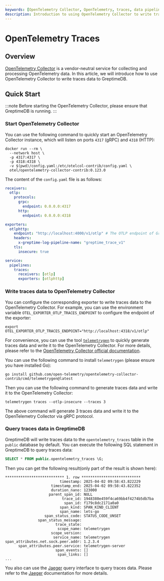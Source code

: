 ```yaml
---
keywords: [OpenTelemetry Collector, OpenTelemetry, traces, data pipeline]
description: Introduction to using OpenTelemetry Collector to write traces data to GreptimeDB.
---
```


# OpenTelemetry Traces

## Overview

[OpenTelemetry Collector](https://opentelemetry.io/docs/collector/) is a vendor-neutral service for collecting and processing OpenTelemetry data. In this article, we will introduce how to use OpenTelemetry Collector to write traces data to GreptimeDB.

## Quick Start

:::note
Before starting the OpenTelemetry Collector, please ensure that GreptimeDB is running.
:::

### Start OpenTelemetry Collector

You can use the following command to quickly start an OpenTelemetry Collector instance, which will listen on ports `4317` (gRPC) and `4318` (HTTP):

```shell
docker run --rm \
  --network host \
  -p 4317:4317 \
  -p 4318:4318 \
  -v $(pwd)/config.yaml:/etc/otelcol-contrib/config.yaml \
  otel/opentelemetry-collector-contrib:0.123.0
```

The content of the `config.yaml` file is as follows:

```yaml
receivers:
  otlp:
    protocols:
      grpc:
        endpoint: 0.0.0.0:4317
      http:
        endpoint: 0.0.0.0:4318

exporters:
  otlphttp:
    endpoint: "http://localhost:4000/v1/otlp" # The OTLP endpoint of GreptimeDB
    headers:
      x-greptime-log-pipeline-name: "greptime_trace_v1"
    tls:
      insecure: true

service:
  pipelines:
    traces:
      receivers: [otlp]
      exporters: [otlphttp]
```

### Write traces data to OpenTelemetry Collector

You can configure the corresponding exporter to write traces data to the OpenTelemetry Collector. For example, you can use the environment variable `OTEL_EXPORTER_OTLP_TRACES_ENDPOINT` to configure the endpoint of the exporter:

```shell
export OTEL_EXPORTER_OTLP_TRACES_ENDPOINT="http://localhost:4318/v1/otlp"
```

For convenience, you can use the tool [`telemetrygen`](https://github.com/open-telemetry/opentelemetry-collector-contrib/tree/main/cmd/telemetrygen) to quickly generate traces data and write it to the OpenTelemetry Collector. For more details, please refer to the [OpenTelemetry Collector official documentation](https://opentelemetry.io/docs/collector/quick-start/).

You can use the following command to install `telemetrygen` (please ensure you have installed Go):

```shell
go install github.com/open-telemetry/opentelemetry-collector-contrib/cmd/telemetrygen@latest
```

Then you can use the following command to generate traces data and write it to the OpenTelemetry Collector:

```shell
telemetrygen traces --otlp-insecure --traces 3
```

The above command will generate 3 traces data and write it to the OpenTelemetry Collector via gRPC protocol.

### Query traces data in GreptimeDB

GreptimeDB will write traces data to the `opentelemetry_traces` table in the `public` database by default. You can execute the following SQL statement in GreptimeDB to query traces data:

```sql
SELECT * FROM public.opentelemetry_traces \G;
```

Then you can get the following result(only part of the result is shown here):

```
*************************** 1. row ***************************
                         timestamp: 2025-04-02 09:58:43.822229
                     timestamp_end: 2025-04-02 09:58:43.822352
                     duration_nano: 123000
                    parent_span_id: NULL
                          trace_id: 1948380e459f4ca69bb4f4274b5db7ba
                           span_id: f179c8dc2171a0a0
                         span_kind: SPAN_KIND_CLIENT
                         span_name: lets-go
                  span_status_code: STATUS_CODE_UNSET
               span_status_message:
                       trace_state:
                        scope_name: telemetrygen
                     scope_version:
                      service_name: telemetrygen
span_attributes.net.sock.peer.addr: 1.2.3.4
      span_attributes.peer.service: telemetrygen-server
                       span_events: []
                        span_links: []
...
```

You also can use the [Jaeger](https://www.jaegertracing.io/) query interface to query traces data. Please refer to the [Jaeger](/user-guide/query-data/jaeger.md) documentation for more details.
